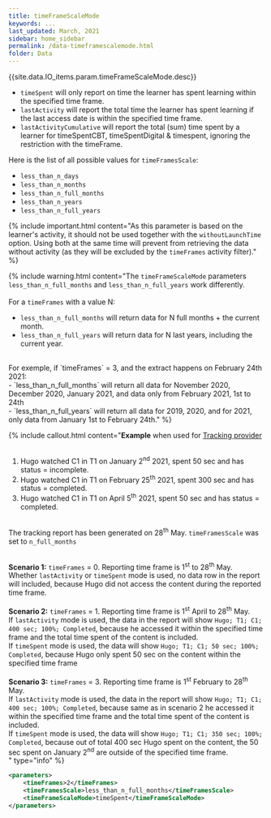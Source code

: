 ```yaml
---
title: timeFrameScaleMode
keywords: ...
last_updated: March, 2021
sidebar: home_sidebar
permalink: /data-timeframescalemode.html
folder: Data
---
```



{{site.data.IO_items.param.timeFrameScaleMode.desc}}

* `timeSpent` will only report on time the learner has spent learning within the specified time frame.
* `lastActivity` will report the total time the learner has spent learning if the last access date is within the specified time frame.
* `lastActivityCumulative` will report the total (sum) time spent by a learner for timeSpentCBT, timeSpentDigital & timespent, ignoring the restriction with the timeFrame.


Here is the list of all possible values for `timeFramesScale`:
* `less_than_n_days`
* `less_than_n_months`
* `less_than_n_full_months`
* `less_than_n_years`
* `less_than_n_full_years`


{% include important.html content="As this parameter is based on the learner's activity, it should not be used together with the `withoutLaunchTime` option. Using both at the same time will prevent from retrieving the data without activity (as they will be excluded by the `timeFrames` activity filter)." %}

{% include warning.html content="The `timeFrameScaleMode` parameters `less_than_n_full_months` and `less_than_n_full_years` work differently.<br/><br/>
For a `timeFrames` with a value N:<br/>
- `less_than_n_full_months` will return data for N full months + the current month.<br/>
- `less_than_n_full_years` will return data for N last years, including the current year.<br/>
<br/>
For exemple, if `timeFrames` = 3, and the extract happens on February 24th 2021:<br/>
- `less_than_n_full_months` will return all data for  November 2020, December 2020, January 2021, and data only from February 2021, 1st to 24th<br/>
- `less_than_n_full_years` will return all data for 2019, 2020, and for 2021, only data from January 1st to February 24th." %}

{% include callout.html content="**Example** when used for [Tracking provider](/tracking-provider.html)<br/><br/>
1. Hugo watched C1 in T1 on January 2<sup>nd</sup> 2021, spent 50 sec and has status = incomplete.<br/>
2. Hugo watched C1 in T1 on February 25<sup>th</sup> 2021, spent 300 sec and has status = completed.<br/>
3. Hugo watched C1 in T1 on April 5<sup>th</sup> 2021, spent 50 sec and has status = completed.<br/><br/>

The tracking report has been generated on 28<sup>th</sup> May. `timeFramesScale` was set to `n_full_months`<br/><br/>

**Scenario 1:** `timeFrames` = 0. Reporting time frame is 1<sup>st</sup> to 28<sup>th</sup> May.<br/>
Whether `lastActivity` or `timeSpent` mode is used, no data row in the report will included, because Hugo did not access the content during the reported time frame.<br/><br/>
**Scenario 2:** `timeFrames` = 1. Reporting time frame is 1<sup>st</sup> April to 28<sup>th</sup> May.<br/>
If `lastActivity` mode is used, the data in the report will show `Hugo; T1; C1; 400 sec; 100%; Completed`, because he accessed it within the specified time frame and the total time spent of the content is included.<br/>
If `timeSpent` mode is used, the data will show `Hugo; T1; C1; 50 sec; 100%; Completed`, because Hugo only spent 50 sec on the content within the specified time frame<br/><br/>
**Scenario 3:** `timeFrames` = 3. Reporting time frame is 1<sup>st</sup> February to 28<sup>th</sup> May.<br/>
If `lastActivity` mode is used, the data in the report will show `Hugo; T1; C1; 400 sec; 100%; Completed`, because same as in scenario 2 he accessed it within the specified time frame and the total time spent of the content is included.<br/>
If `timeSpent` mode is used, the data will show `Hugo; T1; C1; 350 sec; 100%; Completed`, because out of total 400 sec Hugo spent on the content, the 50 sec spent on January 2<sup>nd</sup> are outside of the specified time frame.<br/>
" type="info" %} 


```xml
<parameters>
    <timeFrames>2</timeFrames>
    <timeFramesScale>less_than_n_full_months</timeFramesScale>
	<timeFrameScaleMode>timeSpent</timeFrameScaleMode>
</parameters>
```



